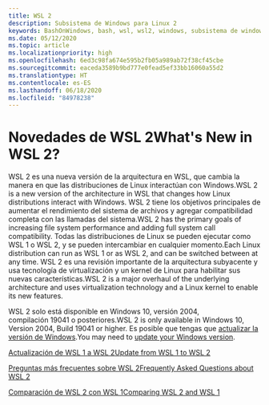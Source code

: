 ```yaml
---
title: WSL 2
description: Subsistema de Windows para Linux 2
keywords: BashOnWindows, bash, wsl, wsl2, windows, subsistema de windows para linux, subsistemawindows, ubuntu, debian, suse, windows 10, instalación
ms.date: 05/12/2020
ms.topic: article
ms.localizationpriority: high
ms.openlocfilehash: 6ed3c98fa674e595b2fb05a989ab72f38cf45cbe
ms.sourcegitcommit: eaceda3589b9bd777e0fead5ef33bb16060a55d2
ms.translationtype: HT
ms.contentlocale: es-ES
ms.lasthandoff: 06/18/2020
ms.locfileid: "84978238"
---
```

# <a name="whats-new-in-wsl-2"></a><span data-ttu-id="14d51-104">Novedades de WSL 2</span><span class="sxs-lookup"><span data-stu-id="14d51-104">What's New in WSL 2?</span></span>

<span data-ttu-id="14d51-105">WSL 2 es una nueva versión de la arquitectura en WSL, que cambia la manera en que las distribuciones de Linux interactúan con Windows.</span><span class="sxs-lookup"><span data-stu-id="14d51-105">WSL 2 is a new version of the architecture in WSL that changes how Linux distributions interact with Windows.</span></span> <span data-ttu-id="14d51-106">WSL 2 tiene los objetivos principales de aumentar el rendimiento del sistema de archivos y agregar compatibilidad completa con las llamadas del sistema.</span><span class="sxs-lookup"><span data-stu-id="14d51-106">WSL 2 has the primary goals of increasing file system performance and adding full system call compatibility.</span></span> <span data-ttu-id="14d51-107">Todas las distribuciones de Linux se pueden ejecutar como WSL 1 o WSL 2, y se pueden intercambiar en cualquier momento.</span><span class="sxs-lookup"><span data-stu-id="14d51-107">Each Linux distribution can run as WSL 1 or as WSL 2, and can be switched between at any time.</span></span> <span data-ttu-id="14d51-108">WSL 2 es una revisión importante de la arquitectura subyacente y usa tecnología de virtualización y un kernel de Linux para habilitar sus nuevas características.</span><span class="sxs-lookup"><span data-stu-id="14d51-108">WSL 2 is a major overhaul of the underlying architecture and uses virtualization technology and a Linux kernel to enable its new features.</span></span>

<span data-ttu-id="14d51-109">WSL 2 solo está disponible en Windows 10, versión 2004, compilación 19041 o posteriores.</span><span class="sxs-lookup"><span data-stu-id="14d51-109">WSL 2 is only available in Windows 10, Version 2004, Build 19041 or higher.</span></span> <span data-ttu-id="14d51-110">Es posible que tengas que [actualizar la versión de Windows](ms-settings:windowsupdate).</span><span class="sxs-lookup"><span data-stu-id="14d51-110">You may need to [update your Windows version](ms-settings:windowsupdate).</span></span>

[<span data-ttu-id="14d51-111">Actualización de WSL 1 a WSL 2</span><span class="sxs-lookup"><span data-stu-id="14d51-111">Update from WSL 1 to WSL 2</span></span>](./install-win10.md#update-to-wsl-2)

[<span data-ttu-id="14d51-112">Preguntas más frecuentes sobre WSL 2</span><span class="sxs-lookup"><span data-stu-id="14d51-112">Frequently Asked Questions about WSL 2</span></span>](./wsl2-faq.md)

[<span data-ttu-id="14d51-113">Comparación de WSL 2 con WSL 1</span><span class="sxs-lookup"><span data-stu-id="14d51-113">Comparing WSL 2 and WSL 1</span></span>](./compare-versions.md)
